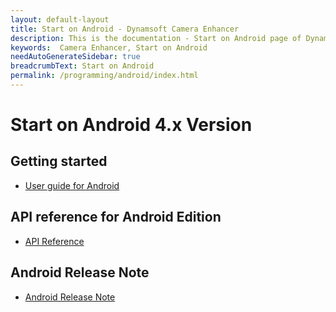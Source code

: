 ```yaml
---
layout: default-layout
title: Start on Android - Dynamsoft Camera Enhancer
description: This is the documentation - Start on Android page of Dynamsoft Camera Enhancer.
keywords:  Camera Enhancer, Start on Android
needAutoGenerateSidebar: true
breadcrumbText: Start on Android
permalink: /programming/android/index.html
---
```


# Start on Android 4.x Version

## Getting started

- [User guide for Android]({{site.android-guide}}guide.html)

## API reference for Android Edition

- [API Reference](api-reference.md)

## Android Release Note

- [Android Release Note]({{site.android-release-note}})
